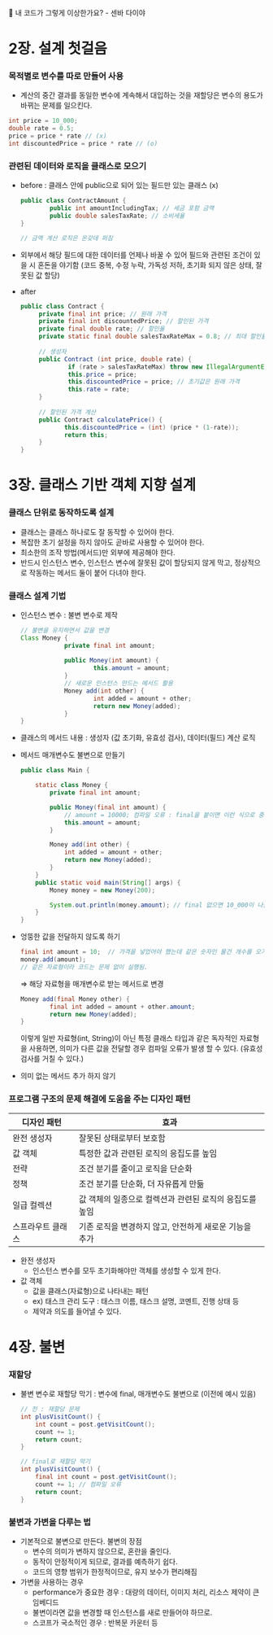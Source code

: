 📒 내 코드가 그렇게 이상한가요? - 센바 다이야

# 2장. 설계 첫걸음

### 목적별로 변수를 따로 만들어 사용

- 계산의 중간 결과를 동일한 변수에 계속해서 대입하는 것을 재할당은 변수의 용도가 바뀌는 문제를 일으킨다.

```java
int price = 10_000;
double rate = 0.5;
price = price * rate // (x)
int discountedPrice = price * rate // (o)
```

### 관련된 데이터와 로직을 클래스로 모으기

- before  : 클래스 안에 public으로 되어 있는 필드만 있는 클래스 (x)

    ```java
    public class ContractAmount {
    		public int amountIncludingTax; // 세금 포함 금액
    		public double salesTaxRate; // 소비세율 
    }
    
    // 금액 계산 로직은 온갖데 퍼짐
    ```

- 외부에서 해당 필드에 대한 데이터를 언제나 바꿀 수 있어 필드와 관련된 조건이 있을 시 혼돈을 야기함 (코드 중복, 수정 누락, 가독성 저하, 초기화 되지 않은 상태, 잘못된 값 할당)
- after

    ```java
    public class Contract {
    	 private final int price; // 원래 가격
    	 private final int discountedPrice; // 할인된 가격
    	 private final double rate; // 할인율
    	 private static final double salesTaxRateMax = 0.8; // 최대 할인율 
    	 
    	 // 생성자 
    	 public Contract (int price, double rate) {
    			 if (rate > salesTaxRateMax) throw new IllegalArgumentException;
    			 this.price = price;
    			 this.discountedPrice = price; // 초기값은 원래 가격 
    			 this.rate = rate; 
    	 }
    	 
    	 // 할인된 가격 계산
    	 public Contract calculatePrice() {
    			this.discountedPrice = (int) (price * (1-rate));
    			return this;
    	 }
    }
    ```


# 3장. 클래스 기반 객체 지향 설계

### 클래스 단위로 동작하도록 설계

- 클래스는 클래스 하나로도 잘 동작할 수 있어야 한다.
- 복잡한 초기 설정을 하지 않아도 곧바로 사용할 수 있어야 한다.
- 최소한의 조작 방법(메서드)만 외부에 제공해야 한다.
- 반드시 인스턴스 변수, 인스턴스 변수에 잘못된 값이 할당되지 않게 막고, 정상적으로 작동하는 메서드 둘이 붙어 다녀야 한다.

### 클래스 설계 기법

- 인스턴스 변수 : 불변 변수로 제작

    ```java
    // 불변을 유지하면서 값을 변경 
    Class Money {
    			private final int amount;
    			
    			public Money(int amount) {
    					this.amount = amount;
    			}
    			// 새로운 인스턴스 만드는 메서드 활용
    			Money add(int other) {
    					int added = amount + other;
    					return new Money(added); 
    			}
    }
    ```

- 클래스의 메서드 내용 : 생성자 (값 초기화, 유효성 검사), 데이터(필드) 계산 로직
- 메서드 매개변수도 불변으로 만들기

    ```java
    public class Main {
    
        static class Money {
            private final int amount;
    
            public Money(final int amount) {
                // amount = 10000; 컴파일 오류 : final을 붙이면 이런 식으로 중간에 값을 넣는 것을 방지 가능
                this.amount = amount;
            }
    
            Money add(int other) {
                int added = amount + other;
                return new Money(added);
            }
        }
        public static void main(String[] args) {
            Money money = new Money(200);
    
            System.out.println(money.amount); // final 없으면 10_000이 나올 수 있음 
        }
    }
    ```

- 엉뚱한 값을 전달하지 않도록 하기

    ```java
    final int amount = 10;  // 가격을 넣었어야 했는데 같은 숫자인 물건 개수를 오기입 
    money.add(amount);
    // 같은 자료형이라 코드는 문제 없이 실행됨.
    ```

  ⇒ 해당 자료형을 매개변수로 받는 메서드로 변경

    ```java
    Money add(final Money other) {
    		final int added = amount + other.amount;
    		return new Money(added);
    }
    ```

  이렇게 일반 자료형(int, String)이 아닌 특정 클래스 타입과 같은 독자적인 자료형을 사용하면, 의미가 다른 값을 전달할 경우 컴파일 오류가 발생 할 수 있다. (유효성 검사를 거칠 수 있다.)

- 의미 없는 메서드 추가 하지 않기

### 프로그램 구조의 문제 해결에 도움을 주는 디자인 패턴

| 디자인 패턴 | 효과 |
| --- | --- |
| 완전 생성자 | 잘못된 상태로부터 보호함 |
| 값 객체 | 특정한 값과 관련된 로직의 응집도를 높임 |
| 전략 | 조건 분기를 줄이고 로직을 단순화 |
| 정책 | 조건 분기를 단순화, 더 자유롭게 만듦 |
| 일급 컬렉션 | 값 객체의 일종으로 컬렉션과 관련된 로직의 응집도를 높임 |
| 스프라우트 클래스 | 기존 로직을 변경하지 않고, 안전하게 새로운 기능을 추가 |
- 완전 생성자
    - 인스턴스 변수를 모두 초기화해야만 객체를 생성할 수 있게 한다.
- 값 객체
    - 값을 클래스(자료형)으로 나타내는 패턴
    - ex) 태스크 관리 도구 : 태스크 이름, 태스크 설명, 코멘트, 진행 상태 등
    - 제약과 의도를 들어낼 수 있다.

# 4장. 불변

### 재할당

- 불변 변수로 재할당 막기 : 변수에 final, 매개변수도 불변으로 (이전에 예시 있음)

    ```java
    // 전 : 재할당 문제
    int plusVisitCount() {
    	int count = post.getVisitCount();
    	count += 1;
    	return count;
    }
    
    // final로 재할당 막기 
    int plusVisitCount() {
    	final int count = post.getVisitCount();
    	count += 1; // 컴파일 오류 
    	return count;
    }
    ```


### 불변과 가변을 다루는 법

- 기본적으로 불변으로 만든다.  불변의 장점
    - 변수의 의미가 변하지 않으므로, 혼란을 줄인다.
    - 동작이 안정적이게 되므로, 결과를 예측하기 쉽다.
    - 코드의 영향 범위가 한정적이므로, 유지 보수가 편리해짐
- 가변을 사용하는 경우
    - performance가 중요한 경우 : 대량의 데이터, 이미지 처리, 리소스 제약이 큰 임베디드
    - 불변이라면 값을 변경할 때 인스턴스를 새로 만들어야 하므로.
    - 스코프가 국소적인 경우 : 반복문 카운터 등
